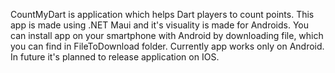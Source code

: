 CountMyDart is application which helps Dart players to count points. 
This app is made using .NET Maui and it's visuality is made for Androids.
You can install app on your smartphone with Android by downloading file, which you can find in FileToDownload folder.
Currently app works only on Android. In future it's planned to release application on IOS.